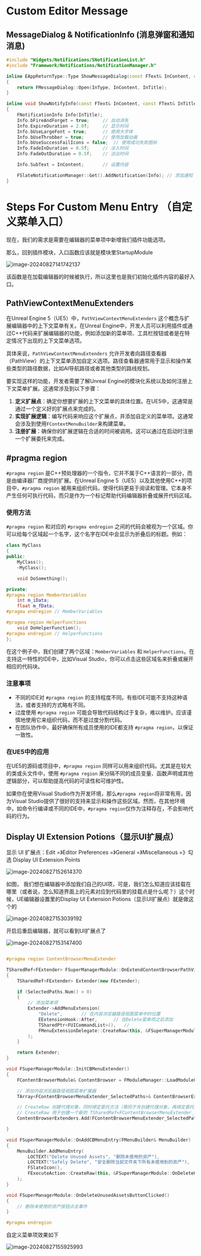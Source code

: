 # Custom Editor Message

## MessageDialog & NotificationInfo (消息弹窗和通知消息)

```c++
#include "Widgets/Notifications/SNotificationList.h"
#include "Framework/Notifications/NotificationManager.h"

inline EAppReturnType::Type ShowMessageDialog(const FText& InContent, const FText& InTitle, EAppMsgType::Type InType)
{
	return FMessageDialog::Open(InType, InContent, InTitle);
}

inline void ShowNotifyInfo(const FText& InContent, const FText& InTitle)
{
	FNotificationInfo Info(InTitle);
	Info.bFireAndForget = true;		// 自动消失
	Info.ExpireDuration = 2.0f;		// 显示时间
	Info.bUseLargeFont = true;		// 使用大字体
	Info.bUseThrobber = true;		// 使用加载动画
	Info.bUseSuccessFailIcons = false;	// 使用成功失败图标
	Info.FadeInDuration = 0.5f;		// 淡入时间
	Info.FadeOutDuration = 0.5f;	// 淡出时间

	Info.SubText = InContent;		// 设置内容

	FSlateNotificationManager::Get().AddNotification(Info);	// 添加通知
}
```





# Steps For Custom Menu Entry （自定义菜单入口）

现在，我们的需求是需要在编辑器的菜单项中新增我们插件功能选项。

那么，回到插件模块，入口函数应该就是模块里StartupModule

![image-20240827141742137](.\img\image-20240827141742137.png)

该函数是在加载编辑器的时候被执行，所以这里也是我们初始化插件内容的最好入口。



## PathViewContextMenuExtenders


在Unreal Engine 5（UE5）中，`PathViewContextMenuExtenders` 这个概念与扩展编辑器中的上下文菜单有关。在Unreal Engine中，开发人员可以利用插件或通过C++代码来扩展编辑器的功能，例如添加新的菜单项、工具栏按钮或者是在特定情况下出现的上下文菜单选项。

具体来说，`PathViewContextMenuExtenders` 允许开发者向路径查看器（PathView）的上下文菜单添加自定义选项。路径查看器通常用于显示和操作某些类型的路径数据，比如AI导航路径或者其他类型的路线规划。

要实现这样的功能，开发者需要了解Unreal Engine的模块化系统以及如何注册上下文菜单扩展。这通常涉及到以下步骤：

1. **定义扩展点**：确定你想要扩展的上下文菜单的具体位置。在UE5中，这通常是通过一个定义好的扩展点来完成的。
2. **实现扩展逻辑**：编写代码来响应这个扩展点，并添加自定义的菜单项。这通常会涉及到使用`FContextMenuBuilder`来构建菜单。
3. **注册扩展**：确保你的扩展逻辑在合适的时间被调用。这可以通过在启动时注册一个扩展委托来完成。



## #pragma region

`#pragma region` 是C++预处理器的一个指令，它并不属于C++语言的一部分，而是由编译器厂商提供的扩展。在Unreal Engine 5（UE5）以及其他使用C++的项目中，`#pragma region` 被用来组织代码，使得代码更易于阅读和管理。它本身不产生任何可执行代码，而只是作为一个标记帮助代码编辑器折叠或展开代码区域。

### 使用方法

`#pragma region` 和对应的 `#pragma endregion` 之间的代码会被视为一个区域。你可以给每个区域起一个名字，这个名字在IDE中会显示为折叠后的标题。例如：

```cpp
class MyClass
{
public:
    MyClass();
    ~MyClass();

    void DoSomething();

private:
#pragma region MemberVariables
    int m_iData;
    float m_fData;
#pragma endregion // MemberVariables

#pragma region HelperFunctions
    void DoHelperFunction();
#pragma endregion // HelperFunctions
};
```

在这个例子中，我们创建了两个区域：`MemberVariables` 和 `HelperFunctions`。在支持这一特性的IDE中，比如Visual Studio，你可以点击这些区域名来折叠或展开相应的代码块。

### 注意事项

- 不同的IDE对 `#pragma region` 的支持程度不同。有些IDE可能不支持这种语法，或者支持的方式略有不同。
- 过度使用 `#pragma region` 可能会导致代码结构过于复杂，难以维护。应该谨慎地使用它来组织代码，而不是过度分割代码。
- 在团队协作中，最好确保所有成员使用的IDE都支持 `#pragma region`，以保证一致性。

### 在UE5中的应用

在UE5的源码或项目中，`#pragma region` 同样可以用来组织代码。尤其是在较大的类或头文件中，使用 `#pragma region` 来分隔不同的成员变量、函数声明或其他逻辑部分，可以帮助提高代码的可读性和可维护性。

如果你在使用Visual Studio作为开发环境，那么`#pragma region`将非常有用，因为Visual Studio提供了很好的支持来显示和操作这些区域。然而，在其他环境中，如命令行编译或不同的IDE中，`#pragma region`仅作为注释存在，不会影响代码的行为。



## Display UI Extension Potions（显示UI扩展点）

显示 UI 扩展点：Edit =》Editor Preferences =》General =》Miscellaneous =》勾选 Display UI Extension Points

![image-20240827152614370](.\img\image-20240827152614370.png)

如图， 我们想在编辑器中添加我们自己的UI项，可是，我们怎么知道应该挂载在哪里（或者说，怎么知道界面上的元素对应到代码里的挂载点是什么呢？）这个时候，UE编辑器设置里的Display UI Extension Potions（显示UI扩展点）就是做这个的



![image-20240827153039192](.\img\image-20240827153039192.png)

开启后重启编辑器，就可以看到UI扩展点了

![image-20240827153147400](.\img\image-20240827153147400.png)

```c++

#pragma region ContentBrowserMenuExtender

TSharedRef<FExtender> FSuperManagerModule::OnExtendContentBrowserPathViewMenu(const TArray<FString>& SelectedPaths)
{
	TSharedRef<FExtender> Extender(new FExtender);

	if (SelectedPaths.Num() > 0)
	{
		// 添加菜单项
		Extender->AddMenuExtension(
			"Delete",		// 在内容浏览器路径视图菜单中的位置
			EExtensionHook::After,		// 在Delete菜单项之后添加
			TSharedPtr<FUICommandList>(),	//
			FMenuExtensionDelegate::CreateRaw(this, &FSuperManagerModule::OnAddCBMenuEntry)	// 添加菜单项的委托方法
		);
	}

	return Extender;
}

void FSuperManagerModule::InitCBMenuExtender()
{
	FContentBrowserModule& ContentBrowser = FModuleManager::LoadModuleChecked<FContentBrowserModule>("ContentBrowser");	// 加载内容浏览器模块

	// 添加内容浏览器路径视图菜单扩展器
	TArray<FContentBrowserMenuExtender_SelectedPaths>& ContentBrowserExtenders = ContentBrowser.GetAllPathViewContextMenuExtenders();

	// CreateRaw 创建代理对象，同时绑定委托方法（等同于先创建代理对象，再绑定委托方法）
	// CreateRaw 用于创建一个新的 TSharedRef<FContentBrowserMenuExtender_SelectedPaths> 对象，同时绑定 OnExtendContentBrowserPathViewMenu 方法
	ContentBrowserExtenders.Add(FContentBrowserMenuExtender_SelectedPaths::CreateRaw(this, &FSuperManagerModule::OnExtendContentBrowserPathViewMenu));

}

void FSuperManagerModule::OnAddCBMenuEntry(FMenuBuilder& MenuBuilder)
{
	MenuBuilder.AddMenuEntry(
		LOCTEXT("Delete Unused Assets", "删除未使用的资产"),
		LOCTEXT("Safely Delete", "安全删除当前文件夹下所有未使用到的资产"),
		FSlateIcon(),
		FExecuteAction::CreateRaw(this, &FSuperManagerModule::OnDeleteUnusedAssetsButtonClicked)
	);
}

void FSuperManagerModule::OnDeleteUnusedAssetsButtonClicked()
{
	// 删除未使用的资产按钮点击事件
}

#pragma endregion
```



自定义菜单项效果如下

![image-20240827155925993](.\img\image-20240827155925993.png)
